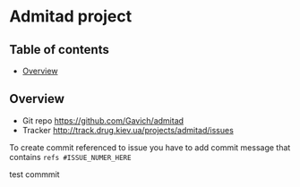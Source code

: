 Admitad project
================

Table of contents
-----------------

- [Overview](#overview)


Overview
--------

 * Git repo https://github.com/Gavich/admitad
 * Tracker http://track.drug.kiev.ua/projects/admitad/issues

To create commit referenced to issue you have to add commit message that contains `refs #ISSUE_NUMER_HERE`

test commmit
